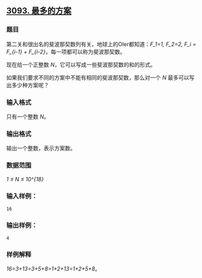 ## [3093. 最多的方案](https://www.acwing.com/problem/content/3096/)

### 题目

第二关和很出名的斐波那契数列有关，地球上的OIer都知道：*F_1=1, F_2=2, F_i = F_{i-1} + F_{i-2}*，每一项都可以称为斐波那契数。

现在给一个正整数 *N*，它可以写成一些斐波那契数的和的形式。

如果我们要求不同的方案中不能有相同的斐波那契数，那么对一个 *N* 最多可以写出多少种方案呢？

### 输入格式

只有一个整数 *N*。

### 输出格式

输出一个整数，表示方案数。

### 数据范围

*1 ≤ N ≤ 10^{18}*

### 输入样例：

```
16
```

### 输出样例：

```
4
```

### 样例解释

*16=3+13=3+5+8=1+2+13=1+2+5+8*。
